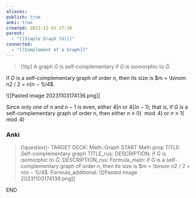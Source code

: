```yaml
---
aliases: 
publish: true
anki: true
created: 2023-11-03 17:38
parent:
  - "[[Simple Graph (G)]]"
connected:
  - "[[Complement of a Graph]]"
---
```


> [!tip] A graph $G$ is self-complementary
if $G$ is isomorphic to $\bar{G}$.

if $G$ is a self-complementary graph of order $n$, 
then its size is $m = \binom n2 / 2 = n(n − 1)/4$.

![[Pasted image 20231103174136.png]]

Since only one of $n$ and $n − 1$ is even, either $4 | n$ or $4 | (n − 1)$; 
that is, if $G$ is a self-complementary graph of order $n$, then either $n ≡ 0(\mod 4)$ or $n ≡ 1 (\mod 4)$


### Anki
> [!question]-
TARGET DECK: Math::Graph
START
Math prop
TITLE: Self-complementary graph
TITLE_rus: 
DESCRIPTION: if $G$ is isomorphic to $\bar{G}$.
DESCRIPTION_rus: 
Formula_main: if $G$ is a self-complementary graph of order $n$, 
then its size is $m = \binom n2 / 2 = n(n − 1)/4$.
Formula_additional: ![[Pasted image 20231103174136.png]]
<!--ID: 1699131845868-->
END








